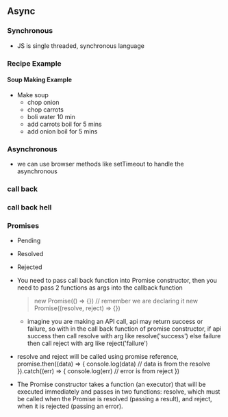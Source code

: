## Async

### Synchronous

- JS is single threaded, synchronous language

### Recipe Example

#### Soup Making Example

- Make soup
    - chop onion
    - chop carrots
    - boli water 10 min
    - add carrots boil for 5 mins
    - add onion boil for 5 mins

### Asynchronous

- we can use browser methods like setTimeout to handle the asynchronous


### call back

### call back hell

### Promises

- Pending
- Resolved
- Rejected

- You need to pass call back function into Promise constructor, then you need to pass 2 functions as args into the callback function
    > new Promise(() => {}) // remember we are declaring it
    > new Promise((resolve, reject) => {})
    - imagine you are making an API call, api may return success or failure, so with in the call back function of promise constructor, if api success then call resolve with arg like resolve('success')
    else 
    failure then call reject with arg like reject('failure')

- resolve and reject will be called using promise reference, promise.then((data) => {
    console.log(data) // data is from the resolve
}).catch((err) => {
    console.log(err) // error is from reject
})

- The Promise constructor takes a function (an executor) that will be executed immediately and passes in two functions: resolve, which must be called when the Promise is resolved (passing a result), and reject, when it is rejected (passing an error).